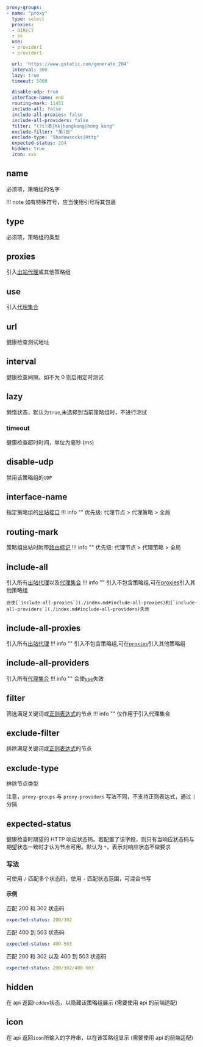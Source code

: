 ```{.yaml linenums="1"}
proxy-groups:
- name: "proxy"
  type: select
  proxies:
  - DIRECT
  - ss
  use:
  - provider1
  - provider1

  url: 'https://www.gstatic.com/generate_204'
  interval: 300
  lazy: true
  timeout: 5000

  disable-udp: true
  interface-name: en0
  routing-mark: 11451
  include-all: false
  include-all-proxies: false
  include-all-providers: false
  filter: "(?i)港|hk|hongkong|hong kong"
  exclude-filter: "美|日"
  exclude-type: "Shadowsocks|Http"
  expected-status: 204
  hidden: true
  icon: xxx
```

## name

必须项，策略组的名字

!!! note
    如有特殊符号，应当使用引号将其包裹

## type

必须项，策略组的类型

## proxies

引入[出站代理](../proxies/index.md)或其他策略组

## use

引入[代理集合](../proxy-providers/index.md)

## url

健康检查测试地址

## interval

健康检查间隔，如不为 0 则启用定时测试

## lazy

懒惰状态，默认为`true`,未选择到当前策略组时，不进行测试

### timeout

健康检查超时时间，单位为毫秒 (ms)

## disable-udp

禁用该策略组的`UDP`

## interface-name

指定策略组的[出站接口](../general.md#_11)
!!! info ""
    优先级: 代理节点 > 代理策略 > 全局

## routing-mark

策略组出站时附带[路由标记](../general.md#_12)
!!! info ""
    优先级: 代理节点 > 代理策略 > 全局

## include-all

引入所有[出站代理](../proxies/index.md)以及[代理集合](../proxy-providers/index.md)
!!! info ""
    引入不包含策略组,可在[proxies](./index.md#proxies)引入其他策略组

    会使[`include-all-proxies`](./index.md#include-all-proxies)和[`include-all-providers`](./index.md#include-all-providers)失效

## include-all-proxies

引入所有[出站代理](../proxies/index.md)
!!! info ""
    引入不包含策略组,可在[`proxies`](./index.md#proxies)引入其他策略组

## include-all-providers

引入所有[代理集合](../proxy-providers/index.md)
!!! info ""
    会使[`use`](./index.md#use)失效

## filter

筛选满足关键词或[正则表达式](https://github.com/ziishaned/learn-regex/blob/master/translations/README-cn.md)的节点
!!! info ""
    仅作用于引入代理集合

## exclude-filter

排除满足关键词或[正则表达式](https://github.com/ziishaned/learn-regex/blob/master/translations/README-cn.md)的节点

## exclude-type

排除节点类型

注意，`proxy-groups` 与 `proxy-providers` 写法不同，不支持正则表达式，通过 `|` 分隔

## expected-status

健康检查时期望的 HTTP 响应状态码。若配置了该字段，则只有当响应状态码与期望状态一致时才认为节点可用。默认为 `*`，表示对响应状态不做要求

### 写法

可使用 `/` 匹配多个状态码，使用 `-` 匹配状态范围，可混合书写

#### 示例

匹配 200 和 302 状态码

```{.yaml linenums="1"}
expected-status: 200/302
```

匹配 400 到 503 状态码

```{.yaml linenums="1"}
expected-status: 400-503
```

匹配 200 和 302 以及 400 到 503 状态码

```{.yaml linenums="1"}
expected-status: 200/302/400-503
```

## hidden

在 api 返回`hidden`状态，以隐藏该策略组展示 (需要使用 api 的前端适配)

## icon

在 api 返回`icon`所输入的字符串，以在该策略组显示 (需要使用 api 的前端适配)
